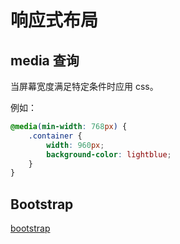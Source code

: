 # 响应式布局
## media 查询
当屏幕宽度满足特定条件时应用 css。

例如：

```css
@media(min-width: 768px) {
    .container {
        width: 960px;
        background-color: lightblue;
    }
}

```
## Bootstrap
[ bootstrap ](https://v5.bootcss.com)
